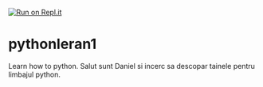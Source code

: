 [![Run on Repl.it](https://repl.it/badge/github/danimoncerro/pythonlearn1)](https://repl.it/github/danimoncerro/pythonlearn1)


# pythonleran1
Learn how to python.
Salut sunt Daniel si incerc sa descopar tainele pentru limbajul python.

